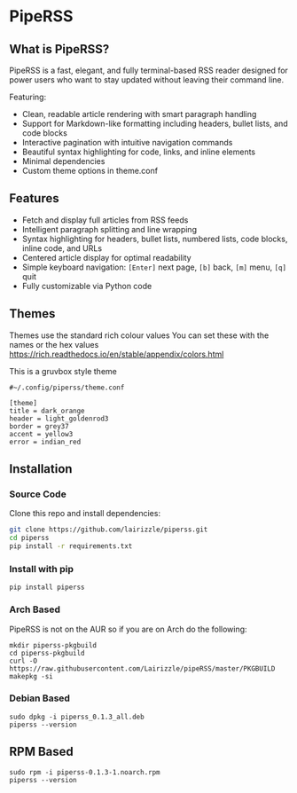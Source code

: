 # PipeRSS

## What is PipeRSS?

PipeRSS is a fast, elegant, and fully terminal-based RSS reader designed for power users who want to stay updated without leaving their command line. 

Featuring:

- Clean, readable article rendering with smart paragraph handling
- Support for Markdown-like formatting including headers, bullet lists, and code blocks
- Interactive pagination with intuitive navigation commands
- Beautiful syntax highlighting for code, links, and inline elements
- Minimal dependencies
- Custom theme options in theme.conf

## Features

- Fetch and display full articles from RSS feeds
- Intelligent paragraph splitting and line wrapping
- Syntax highlighting for headers, bullet lists, numbered lists, code blocks, inline code, and URLs
- Centered article display for optimal readability
- Simple keyboard navigation: `[Enter]` next page, `[b]` back, `[m]` menu, `[q]` quit
- Fully customizable via Python code

## Themes
Themes use the standard rich colour values
You can set these with the names or the hex values
https://rich.readthedocs.io/en/stable/appendix/colors.html

This is a gruvbox style theme
```
#~/.config/piperss/theme.conf

[theme]
title = dark_orange     
header = light_goldenrod3  
border = grey37         
accent = yellow3     
error = indian_red
```

## Installation

### Source Code 
Clone this repo and install dependencies:

```bash
git clone https://github.com/lairizzle/piperss.git
cd piperss
pip install -r requirements.txt
```
### Install with pip
```
pip install piperss
```
### Arch Based
PipeRSS is not on the AUR so if you are on Arch do the following:

```
mkdir piperss-pkgbuild
cd piperss-pkgbuild
curl -O https://raw.githubusercontent.com/Lairizzle/pipeRSS/master/PKGBUILD
makepkg -si
```

### Debian Based
```
sudo dpkg -i piperss_0.1.3_all.deb
piperss --version
```

## RPM Based
```
sudo rpm -i piperss-0.1.3-1.noarch.rpm
piperss --version
```
